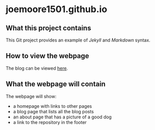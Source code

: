 # joemoore1501.github.io

## What this project contains
This Git project provides an example of *Jekyll* and *Markdown* syntax.

## How to view the webpage
The blog can be viewed [here](https://joemoore1501.github.io/).

## What the webpage will contain
The webpage will show:
- a homepage with links to other pages
- a blog page that lists all the blog posts
- an about page that has a picture of a good dog
- a link to the repository in the footer
